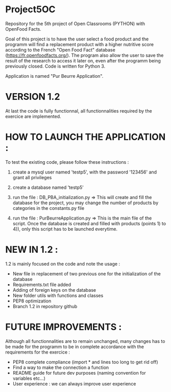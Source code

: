 # Project5OC
Repository for the 5th project of Open Classrooms (PYTHON) with OpenFood Facts.

Goal of this project is to have the user select a food product and the programm will find a replacement product with a higher nutritive score according to the French "Open Food Fact" database (https://fr.openfoodfacts.org/). The program also allow the user to save the result of the research to access it later on, even after the programm being previously closed. Code is written for Python 3.

Application is named "Pur Beurre Application".


# VERSION 1.2

At last the code is fully functionnal, all functionnalities required by the exercice are implemented.


# HOW TO LAUNCH THE APPLICATION :

To test the existing code, please follow these instructions :

1) create a mysql user named 'testp5', with the password '123456' and grant all privileges

2) create a database named 'testp5'

3) run the file : DB_PBA_initialization.py => This will create and fill the database for the project, you may change the number of products by categories in the constants.py file

5) run the file : PurBeurreApplication.py => This is the main file of the script. Once the database is created and filled with products (points 1) to 4)), only this script has to be launched everytime.


# NEW IN 1.2 :

1.2 is mainly focused on the code and note the usage :
- New file in replacement of two previous one for the initialization of the database
- Requirements.txt file added
- Adding of foreign keys on the database
- New folder utils with functions and classes
- PEP8 optimization
- Branch 1.2 in repository github


# FUTURE IMPROVEMENTS :

Although all functionnalities are to remain unchanged, many changes has to be made for the programm to be in complete accordance with the requirements for the exercice :

- PEP8 complete compliance (import * and lines too long to get rid off)
- Find a way to make the connection a function
- README guide for future dev purposes (naming convention for variables etc...)
- User experience : we can always improve user experience
